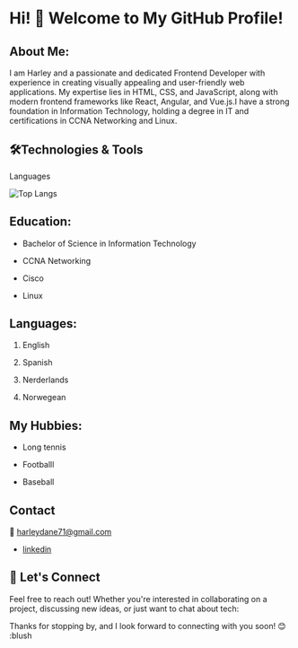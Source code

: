# Hi! 👋 Welcome to My GitHub Profile!

## About Me:

I am Harley and a passionate and dedicated Frontend Developer with
experience in creating visually appealing and user-friendly web applications. My
expertise lies in HTML, CSS, and JavaScript, along with modern frontend
frameworks like React, Angular, and Vue.js.I have a strong foundation in
Information Technology, holding a degree in IT and certifications in CCNA
Networking and Linux.

## 🛠️Technologies & Tools

Languages

![Top Langs](https://github-readme-stats.vercel.app/api/top-langs/?username=harley-dane&layout=compact)

## Education:

- Bachelor of Science in Information Technology

- CCNA Networking

- Cisco

- Linux

## Languages:

1. English

2. Spanish

3. Nerderlands

4. Norwegean

## My Hubbies:

- Long tennis

- Footballl

- Baseball

## Contact

📧 harleydane71@gmail.com

- [linkedin](https://www.linkedin.com/in/harley-dane-clair-duncan-b918a82a8/)

## 🤝 Let's Connect

Feel free to reach out! Whether you're interested in collaborating on a project, discussing new ideas, or just want to chat about tech:

Thanks for stopping by, and I look forward to connecting with you soon!
😊 :blush

